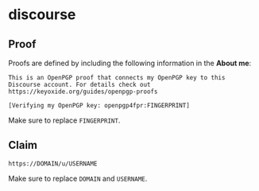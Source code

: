 # discourse

## Proof

Proofs are defined by including the following information in the **About me**:

```
This is an OpenPGP proof that connects my OpenPGP key to this Discourse account. For details check out https://keyoxide.org/guides/openpgp-proofs

[Verifying my OpenPGP key: openpgp4fpr:FINGERPRINT]
```

Make sure to replace `FINGERPRINT`.

## Claim

```
https://DOMAIN/u/USERNAME
```

Make sure to replace `DOMAIN` and `USERNAME`.
